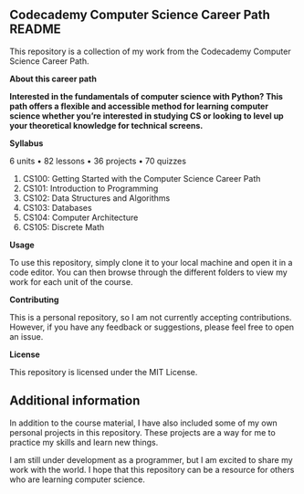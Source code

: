 
## Codecademy Computer Science Career Path README

This repository is a collection of my work from the Codecademy Computer Science Career Path.

**About this career path**

**Interested in the fundamentals of computer science with Python? This path offers a flexible and accessible method for learning computer science whether you’re interested in studying CS or looking to level up your theoretical knowledge for technical screens.**

**Syllabus**

6 units • 82 lessons • 36 projects • 70 quizzes

1. CS100: Getting Started with the Computer Science Career Path
2. CS101: Introduction to Programming
3. CS102: Data Structures and Algorithms
4. CS103: Databases
5. CS104: Computer Architecture
6. CS105: Discrete Math

**Usage**

To use this repository, simply clone it to your local machine and open it in a code editor. You can then browse through the different folders to view my work for each unit of the course.

**Contributing**

This is a personal repository, so I am not currently accepting contributions. However, if you have any feedback or suggestions, please feel free to open an issue.

**License**

This repository is licensed under the MIT License.

## Additional information

In addition to the course material, I have also included some of my own personal projects in this repository. These projects are a way for me to practice my skills and learn new things.

I am still under development as a programmer, but I am excited to share my work with the world. I hope that this repository can be a resource for others who are learning computer science.
